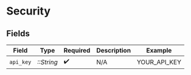 # Security


## Fields

| Field              | Type               | Required           | Description        | Example            |
| ------------------ | ------------------ | ------------------ | ------------------ | ------------------ |
| `api_key`          | *::String*         | :heavy_check_mark: | N/A                | YOUR_API_KEY       |